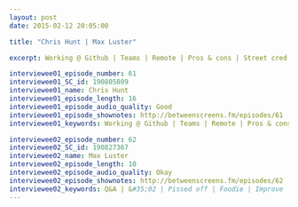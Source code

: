 ```yaml
---
layout: post
date: 2015-02-12 20:05:00

title: "Chris Hunt | Max Luster"

excerpt: Working @ Github | Teams | Remote | Pros & cons | Street cred | Managers | Conflicts | Trust | Complicated money | Onboarding | Firehose start | Internal networks | Company benefits | Junior people | Internships | Future || Q&A | &#35;02 | Pissed off | Foodie | Improve | College education | Spare time | Decompress | Design “idols” | Startups  

interviewee01_episode_number: 61
interviewee01_SC_id: 190805809
interviewee01_name: Chris Hunt
interviewee01_episode_length: 16
interviewee01_episode_audio_quality: Good
interviewee01_episode_shownotes: http://betweenscreens.fm/episodes/61
interviewee01_keywords: Working @ Github | Teams | Remote | Pros & cons | Street cred | Managers | Conflicts | Trust | Complicated money | Onboarding | Firehose start | Internal networks | Company benefits | Junior people | Internships | Future

interviewee02_episode_number: 62
interviewee02_SC_id: 190827367
interviewee02_name: Max Luster
interviewee02_episode_length: 10
interviewee02_episode_audio_quality: Okay
interviewee02_episode_shownotes: http://betweenscreens.fm/episodes/62
interviewee02_keywords: Q&A | &#35;02 | Pissed off | Foodie | Improve | College education | Spare time | Decompress | Design “idols” | Startups 
---
```

